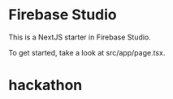 # Firebase Studio

This is a NextJS starter in Firebase Studio.

To get started, take a look at src/app/page.tsx.
# hackathon
